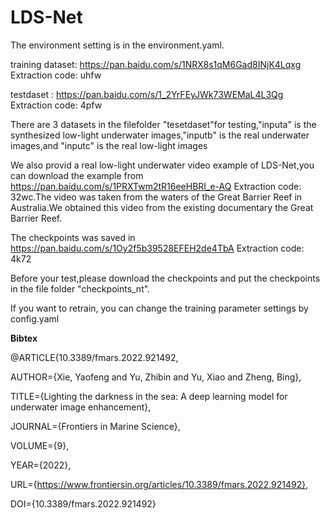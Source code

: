 # LDS-Net
The environment setting is in the environment.yaml.  


training dataset: https://pan.baidu.com/s/1NRX8s1qM6Gad8INjK4Lqxg Extraction code: uhfw 


testdaset : https://pan.baidu.com/s/1_2YrFEyJWk73WEMaL4L3Qg Extraction code: 4pfw 


There are 3 datasets in the filefolder "tesetdaset"for testing,"inputa" is the synthesized low-light underwater images,"inputb" is the real underwater images,and "inputc" is the real low-light images


We also provid a real low-light underwater video example of LDS-Net,you can download the example from https://pan.baidu.com/s/1PRXTwm2tR16eeHBRI_e-AQ Extraction code: 32wc.The video was taken from the waters of the Great Barrier Reef in Australia.We obtained this video from the existing documentary the Great Barrier Reef.



The checkpoints was saved in https://pan.baidu.com/s/1Oy2f5b39528EFEH2de4TbA Extraction code: 4k72 


Before your test,please download the checkpoints and put the checkpoints in the file folder "checkpoints_nt".


If you want to retrain, you can change the training parameter settings by config.yaml

**Bibtex**

@ARTICLE{10.3389/fmars.2022.921492,
  
AUTHOR={Xie, Yaofeng and Yu, Zhibin and Yu, Xiao and Zheng, Bing},   
  
TITLE={Lighting the darkness in the sea: A deep learning model for underwater image enhancement},      
 
JOURNAL={Frontiers in Marine Science},      
 
VOLUME={9},           
 
YEAR={2022},      
   
URL={https://www.frontiersin.org/articles/10.3389/fmars.2022.921492},       
 
DOI={10.3389/fmars.2022.921492}
